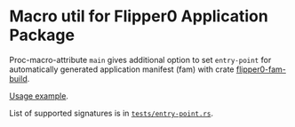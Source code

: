 # Macro util for Flipper0 Application Package

Proc-macro-attribute `main` gives additional option to set `entry-point` for automatically generated application manifest (fam) with crate [flipper0-fam-build][].

[Usage example](https://github.com/boozook/flipper0/tree/master/examples/macro).

List of supported signatures is in [`tests/entry-point.rs`][tests/entry-point].


[flipper0-fam-build]: https://crates.io/crates/flipper0-fam-build
[tests/entry-point]: https://github.com/boozook/flipper0/tree/master/build/proc-macro/tests/entry-point.rs
